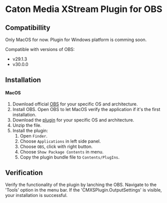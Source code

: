 # Caton Media XStream Plugin for OBS

## Compatibillity
Only MacOS for now. Plugin for Windows platform is comming soon.

Compatible with versions of OBS:
* v29.1.3
* v30.0.0

## Installation
#### MacOS

1. Download official [OBS](https://github.com/obsproject/obs-studio/releases) for your specific OS and architecture.
2. Install OBS. Open OBS to let MacOS verify the application if it's the first installation. 
3. Download the [plugin](https://github.com/Caton-Technology/cmxs-plugin-for-obs/releases) for your specific OS and architecture.
4. Unzip the file.
5. Install the plugin:
	1. Open `Finder`.
	2. Choose `Applications` in left side panel.
	3. Choose `OBS`, click with right button.
	4. Choose `Show Package Contents` in menu.
	5. Copy the plugin bundle file to `Contents/PlugIns`.

## Verification
Verify the functionality of the plugin by lanching the OBS. Navigate to the 'Tools' option in the menu bar. If the 'CMXSPlugin.OutputSettings' is visible, your installation is successful.
